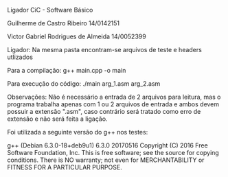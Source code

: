 Ligador
CiC - Software Básico

Guilherme de Castro Ribeiro 14/0142151

Victor Gabriel Rodrigues de Almeida 14/0052399

Ligador: Na mesma pasta encontram-se arquivos de teste e headers utlizados

Para a compilação:
  g++ main.cpp -o main

Para execução do código:
  ./main arg_1.asm arg_2.asm

Observações: Não é necessário a entrada de 2 arquivos para leitura, mas o programa trabalha apenas com 1 ou 2 arquivos de entrada
e ambos devem possuir a extensão ".asm", caso contrário será tratado como erro de extensão e não será feita a ligação.

Foi utilizada a seguinte versão do g++ nos testes:

g++ (Debian 6.3.0-18+deb9u1) 6.3.0 20170516
Copyright (C) 2016 Free Software Foundation, Inc.
This is free software; see the source for copying conditions.  There is NO
warranty; not even for MERCHANTABILITY or FITNESS FOR A PARTICULAR PURPOSE.

